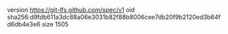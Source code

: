 version https://git-lfs.github.com/spec/v1
oid sha256:d9fdb611a3dc88a06e3031b82f88b8006cee7db20f9b2120ed3b64fd6db4e3e6
size 1505

